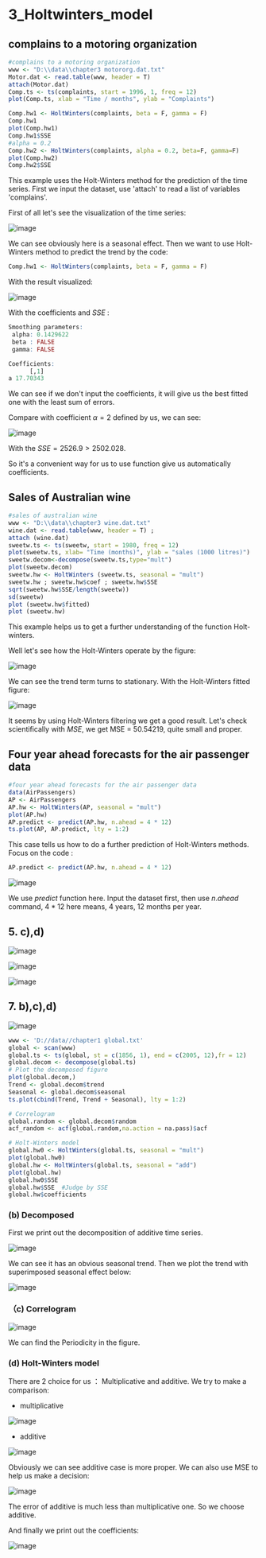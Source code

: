 # 3_Holtwinters_model

## complains to a motoring organization

```R
#complains to a motoring organization
www <- "D:\\data\\chapter3 motororg.dat.txt"
Motor.dat <- read.table(www, header = T)
attach(Motor.dat)
Comp.ts <- ts(complaints, start = 1996, 1, freq = 12)
plot(Comp.ts, xlab = "Time / months", ylab = "Complaints")

Comp.hw1 <- HoltWinters(complaints, beta = F, gamma = F) 
Comp.hw1
plot(Comp.hw1)
Comp.hw1$SSE
#alpha = 0.2
Comp.hw2 <- HoltWinters(complaints, alpha = 0.2, beta=F, gamma=F)
plot(Comp.hw2)
Comp.hw2$SSE
```

This example uses the Holt-Winters method for the prediction of the time series. First we input the dataset, use 'attach' to read a list of variables 'complains'.

First of all let's see the visualization of the time series:

![image](https://github.com/ArnoldX99/Time-series-with-R/assets/64125777/1731ee7f-0d47-4c6b-b056-ae96d3d9d941)

We can see obviously here is a seasonal effect. Then we want to use Holt-Winters method to predict the trend by the code:

```R
Comp.hw1 <- HoltWinters(complaints, beta = F, gamma = F) 
```

With the result visualized:

![image](https://github.com/ArnoldX99/Time-series-with-R/assets/64125777/a528a1ac-4954-4730-8f34-fadf38469b66)

With the coefficients and $SSE$ :

```R
Smoothing parameters:
 alpha: 0.1429622
 beta : FALSE
 gamma: FALSE

Coefficients:
      [,1]
a 17.70343
```

 We can see if we don't input the coefficients, it will give us the best fitted one with the least sum of errors.

Compare with coefficient $\alpha=2$ defined by us, we can see:

![image](https://github.com/ArnoldX99/Time-series-with-R/assets/64125777/65ea0b08-be6d-4fef-a1b7-8bfffaccfda3)

With the $SSE=2526.9 > 2502.028$.

 So it's a convenient way for us to use function give us automatically coefficients.

## Sales of Australian wine

```R
#sales of australian wine
www <- "D:\\data\\chapter3 wine.dat.txt"
wine.dat <- read.table(www, header = T) ; 
attach (wine.dat)
sweetw.ts <- ts(sweetw, start = 1980, freq = 12)
plot(sweetw.ts, xlab= "Time (months)", ylab = "sales (1000 litres)")
sweetw.decom<-decompose(sweetw.ts,type="mult")
plot(sweetw.decom)
sweetw.hw <- HoltWinters (sweetw.ts, seasonal = "mult")
sweetw.hw ; sweetw.hw$coef ; sweetw.hw$SSE
sqrt(sweetw.hw$SSE/length(sweetw))
sd(sweetw)
plot (sweetw.hw$fitted)
plot (sweetw.hw)
```

This example helps us to get a further understanding of the function Holt-winters.

Well let's see how the Holt-Winters operate by the figure:

![image](https://github.com/ArnoldX99/Time-series-with-R/assets/64125777/bbb719a3-bd3f-4e7a-b2ba-b07ac66a7b9f)

We can see the trend term turns to stationary. With the Holt-Winters fitted figure:

![image](https://github.com/ArnoldX99/Time-series-with-R/assets/64125777/2c074f04-967f-4dd5-b262-cf953f98b82c)

 It seems by using Holt-Winters filtering we get a good result. Let's check scientifically with $MSE$, we get MSE = 50.54219, quite small and proper.

## Four year ahead forecasts for the air passenger data

```R
#four year ahead forecasts for the air passenger data
data(AirPassengers)
AP <- AirPassengers
AP.hw <- HoltWinters(AP, seasonal = "mult")
plot(AP.hw)
AP.predict <- predict(AP.hw, n.ahead = 4 * 12)
ts.plot(AP, AP.predict, lty = 1:2)
```

This case tells us how to do a further prediction of Holt-Winters methods. Focus on the code :

```R
AP.predict <- predict(AP.hw, n.ahead = 4 * 12)
```

![image](https://github.com/ArnoldX99/Time-series-with-R/assets/64125777/84fe92e8-3877-44dc-b395-67d5173b18bc)

We use $predict$ function here. Input the dataset first, then use  $n.ahead$  command, $4*12$ here means, 4 years, 12 months per year.

## 5. c),d)

![image](https://github.com/ArnoldX99/Time-series-with-R/assets/64125777/ffd3160c-5f13-4de1-9220-e47463e4459a)

![image](https://github.com/ArnoldX99/Time-series-with-R/assets/64125777/4927ddb5-d6b1-4a48-b0e4-474289124c8b)

![image](https://github.com/ArnoldX99/Time-series-with-R/assets/64125777/4266ffc2-47ba-4022-86e0-0f049447e73e)

## 7. b),c),d) 

![image](https://github.com/ArnoldX99/Time-series-with-R/assets/64125777/ea2a278f-dea4-4eb6-b84f-3cf836c586c2)

```R
www <- 'D://data//chapter1 global.txt'
global <- scan(www)
global.ts <- ts(global, st = c(1856, 1), end = c(2005, 12),fr = 12)
global.decom <- decompose(global.ts)
# Plot the decomposed figure
plot(global.decom,)
Trend <- global.decom$trend
Seasonal <- global.decom$seasonal
ts.plot(cbind(Trend, Trend + Seasonal), lty = 1:2)

# Correlogram
global.random <- global.decom$random
acf_random <- acf(global.random,na.action = na.pass)$acf

# Holt-Winters model
global.hw0 <- HoltWinters(global.ts, seasonal = "mult")
plot(global.hw0)
global.hw <- HoltWinters(global.ts, seasonal = "add")
plot(global.hw)
global.hw0$SSE
global.hw$SSE  #Judge by SSE
global.hw$coefficients
```



### (b) Decomposed

First we print out the decomposition of additive time series.

![image](https://github.com/ArnoldX99/Time-series-with-R/assets/64125777/710a3dcd-753e-47f8-9d86-213ac40922d1)

We can see it has an obvious seasonal trend. Then we plot the trend with superimposed seasonal effect below:

![image](https://github.com/ArnoldX99/Time-series-with-R/assets/64125777/73dc0a57-c6df-4edb-8544-767857422547)

### （c) Correlogram

![image](https://github.com/ArnoldX99/Time-series-with-R/assets/64125777/3ddff110-bc54-450a-b8a9-e717e814b8ee)

We can find the Periodicity in the figure. 

### (d) Holt-Winters model

There are 2 choice for us ： Multiplicative and additive. We try to make a comparison:

* multiplicative

![image](https://github.com/ArnoldX99/Time-series-with-R/assets/64125777/e70f04ba-3468-4c5a-8962-184a50abedc6)

* additive 

![image](https://github.com/ArnoldX99/Time-series-with-R/assets/64125777/8d73f2dd-d0a0-42b2-962f-5eef799ab3c2)

Obviously we can see additive case is more proper. We can also use MSE to help us make a decision:

![image](https://github.com/ArnoldX99/Time-series-with-R/assets/64125777/6a380b7c-3c94-4e34-a65a-6f63dd1d85f9)

The error of additive is much less than multiplicative one. So we choose additive.

And finally we print out the coefficients:

![image](https://github.com/ArnoldX99/Time-series-with-R/assets/64125777/ff93057c-83ac-4c0c-97c3-15d61ce9513f)

